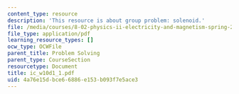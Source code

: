 ```yaml
---
content_type: resource
description: 'This resource is about group problem: solenoid.'
file: /media/courses/8-02-physics-ii-electricity-and-magnetism-spring-2007/4a76e15dbce66886e153b093f7e5ace3_ic_w10d1_1.pdf
file_type: application/pdf
learning_resource_types: []
ocw_type: OCWFile
parent_title: Problem Solving
parent_type: CourseSection
resourcetype: Document
title: ic_w10d1_1.pdf
uid: 4a76e15d-bce6-6886-e153-b093f7e5ace3
---
```

